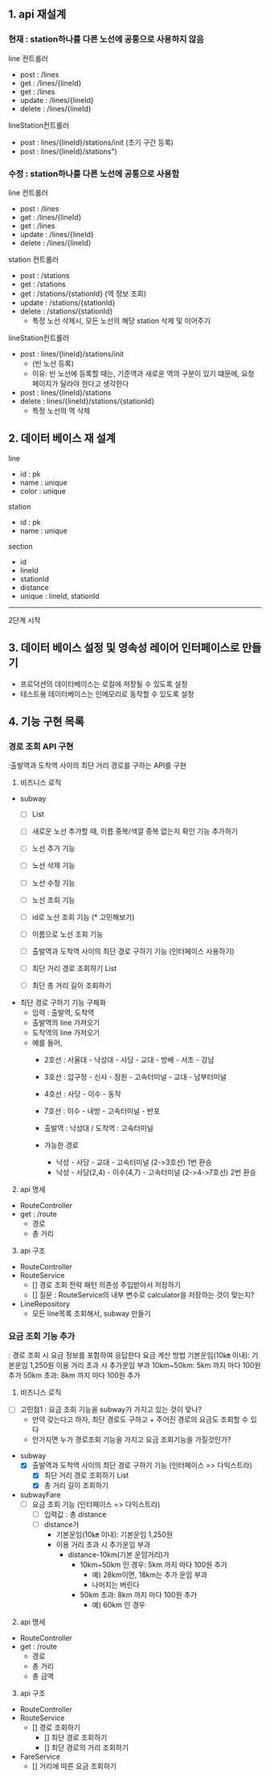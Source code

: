 ## 1. api 재설계

### 현재 : station하나를 다른 노선에 공통으로 사용하지 않음
line 컨트롤러
- post : /lines
- get : /lines/{lineId}
- get : /lines
- update : /lines/{lineId}
- delete : /lines/{lineId}

lineStation컨트롤러
- post : lines/{lineId}/stations/init (초기 구간 등록)
- post : lines/{lineId}/stations")


### 수정 : station하나를 다른 노선에 공통으로 사용함
line 컨트롤러
- post : /lines
- get : /lines/{lineId}
- get : /lines
- update : /lines/{lineId}
- delete : /lines/{lineId}

station 컨트롤러
- post : /stations
- get : /stations
- get : /stations/{stationId} (역 정보 조회)
- update : /stations/{stationId}
- delete : /stations/{stationId}
    - 특정 노선 삭제시, 모든 노선의 해당 station 삭제 및 이어주기

lineStation컨트롤러
- post : lines/{lineId}/stations/init
    - (빈 노선 등록)
    - 이유: 빈 노선에 등록할 때는, 기준역과 새로운 역의 구분이 있기 떄문에, 요청 페이지가 달라야 한다고 생각한다
- post : lines/{lineId}/stations
- delete : lines/{lineId}/stations/{stationId}
    - 특정 노선의 역 삭제

## 2. 데이터 베이스 재 설계
line
- id : pk
- name : unique
- color : unique

station
- id : pk
- name : unique

section
- id
- lineId
- stationId
- distance
- unique : lineId, stationId


---
2단계 시작

## 3. 데이터 베이스 설정 및 영속성 레이어 인터페이스로 만들기
- 프로덕션의 데이터베이스는 로컬에 저장될 수 있도록 설정
- 테스트용 데이터베이스는 인메모리로 동작할 수 있도록 설정


## 4. 기능 구현 목록

### 경로 조회 API 구현
:출발역과 도착역 사이의 최단 거리 경로를 구하는 API를 구현

1. 비즈니스 로직
- subway
    - [ ] List<Line>
    - [ ] 새로운 노선 추가할 때, 이름 중복/색깔 중복 없는지 확인 기능 추가하기
    - [ ] 노선 추가 기능
    - [ ] 노선 삭제 기능
    - [ ] 노선 수정 기능
    - [ ] 노선 조회 기능

    - [ ] id로 노선 조회 기능 (* 고민해보기)
    - [ ] 이름으로 노선 조회 기능

    - [ ] 출발역과 도착역 사이의 최단 경로 구하기 기능 (인터페이스 사용하기)
    - [ ] 최단 거리 경로 조회하기 List<Station>
    - [ ] 최단 총 거리 길이 조회하기

- 최단 경로 구하기 기능 구체화
    - 입력 : 출발역, 도착역
    - 출발역의 line 가져오기
    - 도착역의 line 가져오기
    - 예를 들어,
        - 2호선 : 서울대 - 낙성대 - 사당 - 교대 - 방배 - 서초 - 강남
        - 3호선 : 압구정 - 신사 - 잠원 - 고속터미널 - 교대 - 남부터미널
        - 4호선 : 사당 - 이수 - 동작
        - 7호선 : 이수 - 내방 - 고속터미널 - 반포
        - 출발역 : 낙성대 / 도착역 : 고속터미널

        - 가능한 경로
            - 낙성 - 사당 - 교대 - 고속터미널 (2->3호선) 1번 환승
            - 낙성 - 사당(2,4) - 이수(4,7) - 고속터미널 (2->4->7호선) 2번 환승

2. api 명세
- RouteController
- get : /route
    - 경로
    - 총 거리

3. api 구조
- RouteController
- RouteService
    - [] 경로 조회 전략 패턴 의존성 주입받아서 저장하기
    - [] 질문 : RouteService의 내부 변수로 calculator을 저장하는 것이 맞는지?
- LineRepository
    - 모든 line목록 조회해서, subway 만들기


### 요금 조회 기능 추가
: 경로 조회 시 요금 정보를 포함하여 응답한다
요금 계산 방법
기본운임(10㎞ 이내): 기본운임 1,250원
이용 거리 초과 시 추가운임 부과
10km~50km: 5km 까지 마다 100원 추가
50km 초과: 8km 까지 마다 100원 추가

1. 비즈니스 로직
- [ ] 고민점1 : 요금 조회 기능을 subway가 가지고 있는 것이 맞나?
    - 만약 갖는다고 하자, 최단 경로도 구하고 + 주어진 경로의 요금도 조회할 수 있다
    - 안가지면 누가 경로조회 기능을 가지고 요금 조회기능을 가질것인가?

- subway
    - [x] 출발역과 도착역 사이의 최단 경로 구하기 기능 (인터페이스 => 다익스트라)
        - [X] 최단 거리 경로 조회하기 List<Station>
        - [X] 총 거리 길이 조회하기

- subwayFare
    - [ ] 요금 조회 기능 (인터페이스 => 다익스트라)
        - [ ] 입력값 : 총 distance
        - [ ] distance가
            - 기본운임(10㎞ 이내): 기본운임 1,250원
            - 이용 거리 초과 시 추가운임 부과
                - distance-10km(기본 운임거리)가
                    - 10km~50km 인 경우: 5km 까지 마다 100원 추가
                        - 예) 28km이면, 18km는 추가 운임 부과
                        - 나머지는 버린다
                    - 50km 초과: 8km 까지 마다 100원 추가
                        - 예) 60km 인 경우

2. api 명세
- RouteController
- get : /route
    - 경로
    - 총 거리
    - 총 금액

3. api 구조
- RouteController
- RouteService
    - [] 경로 조회하기
        - [] 최단 경로 조회하기
        - [] 최단 경로의 거리 조회하기
- FareService
    - [] 거리에 따른 요금 조회하기
